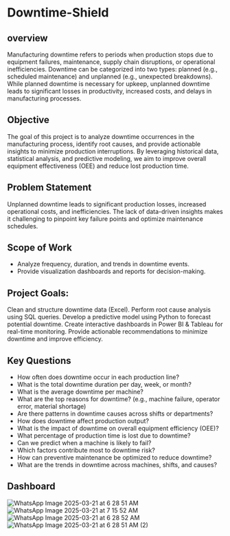 # Downtime-Shield
## overview 
Manufacturing downtime refers to periods when production stops due to equipment failures, maintenance, supply chain disruptions, or operational inefficiencies. Downtime can be categorized into two types: planned (e.g., scheduled maintenance) and unplanned (e.g., unexpected breakdowns). While planned downtime is necessary for upkeep, unplanned downtime leads to significant losses in productivity, increased costs, and delays in manufacturing processes.
## Objective
The goal of this project is to analyze downtime occurrences in the manufacturing process, identify root causes, and provide actionable insights to minimize production interruptions. By leveraging historical data, statistical analysis, and predictive modeling, we aim to improve overall equipment effectiveness (OEE) and reduce lost production time.
## Problem Statement
Unplanned downtime leads to significant production losses, increased operational costs, and inefficiencies. The lack of data-driven insights makes it challenging to pinpoint key failure points and optimize maintenance schedules.
## Scope of Work
-	Analyze frequency, duration, and trends in downtime events.
-	Provide visualization dashboards and reports for decision-making.
## Project Goals:
Clean and structure downtime data (Excel).
Perform root cause analysis using SQL queries.
Develop a predictive model using Python to forecast potential downtime.
Create interactive dashboards in Power BI & Tableau for real-time monitoring.
Provide actionable recommendations to minimize downtime and improve efficiency.
## Key Questions 
- How often does downtime occur in each production line?
- What is the total downtime duration per day, week, or month?
- What is the average downtime per machine?
- What are the top reasons for downtime? (e.g., machine failure, operator error, material shortage)
- Are there patterns in downtime causes across shifts or departments?
- How does downtime affect production output?
- What is the impact of downtime on overall equipment efficiency (OEE)?
- What percentage of production time is lost due to downtime?
- Can we predict when a machine is likely to fail?
- Which factors contribute most to downtime risk?
- How can preventive maintenance be optimized to reduce downtime?
- What are the trends in downtime across machines, shifts, and causes?
## Dashboard
![WhatsApp Image 2025-03-21 at 6 28 51 AM](https://github.com/user-attachments/assets/f05743bc-7a3d-46e6-a175-4371d3afa0cf)
![WhatsApp Image 2025-03-21 at 7 15 52 AM](https://github.com/user-attachments/assets/fc125d53-bafa-49ac-98ae-d31577f12c11)
![WhatsApp Image 2025-03-21 at 6 28 52 AM](https://github.com/user-attachments/assets/cf569827-ec3c-47e4-80a5-f9bbba735594)
![WhatsApp Image 2025-03-21 at 6 28 51 AM (2)](https://github.com/user-attachments/assets/3fee17aa-d559-4e40-a3d8-f5503ee0b872)






